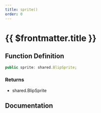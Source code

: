 ```yaml
---
title: sprite()
order: 0
---
```


# {{ $frontmatter.title }}

## Function Definition

```ts
public sprite: shared.BlipSprite;
```

### Returns

* shared.BlipSprite

## Documentation

<!--@include: ./parts/sprite.md-->
